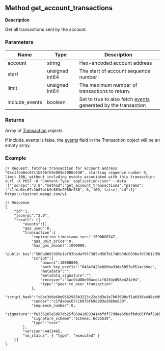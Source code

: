 ## Method get_account_transactions

**Description**

Get all transactions sent by the account.


### Parameters

| Name           | Type           | Description                                                   |
|----------------|----------------|---------------------------------------------------------------|
| account        | string         | Hex-encoded account address                                   |
| start          | unsigned int64 | The start of account sequence number                          |
| limit          | unsigned int64 | The maximum number of transactions to return.                 |
| include_events | boolean        | Set to true to also fetch [events](type_event.md) generated by the transaction |


### Returns

Array of [Transaction](type_transaction.md) objects

if include_events is false, the [events](type_event.md) field in the Transaction object will be an empty array.


### Example


```
// Request: fetches transaction for account address "0xc1fda0ec67c1b87bfb9e883e2080e530", starting sequence number 0, limit 100, without including events associated with this transaction
curl -X POST -H "Content-Type: application/json" --data '{"jsonrpc":"2.0","method":"get_account_transactions","params":["c1fda0ec67c1b87bfb9e883e2080e530", 0, 100, false],"id":1}' https://testnet.mango.com/v1

// Response
{
    "id":1,
    "jsonrpc":"2.0",
    "result": [{
        "events":[],
        "gas_used":0,
        "transaction":{
            "expiration_timestamp_secs":1590680747,
            "gas_unit_price":0,
            "max_gas_amount":1000000,
            "public_key":"500a9002995e1af93bbdaf977385ed507b174bb3dc6936efd72612d56198a19d",
            "script":{
                "amount":10000000,
                "auth_key_prefix":"6484f428e88bba93de5053e051acb6ec",
                "metadata":"",
                "metadata_signature":"",
                "receiver":"4ac94d88e90acd4cf0294e898e421e94",
                "type":"peer_to_peer_transaction"
            },
            "script_hash":"c8bc3dda60e9662965b3223c22e3d3e3e7b6f698cf1a6930a449eb99daa35e7c",
            "sender":"c1fda0ec67c1b87bfb9e883e2080e530",
            "sequence_number":0,
            "signature":"fe335285e5d87db25f86041d033414bfdf77ddae6f0dfbdc65ff4f5965ff810ef9c85ce00ede0820ce0cf5903f9ab3e93fa6e49bbf770aba9b083a985361fa01",
            "signature_scheme":"Scheme::Ed25519",
            "type":"user"
        },
        "version":4433485,
        "vm_status": { "type": "executed" }
    }]
}
```
